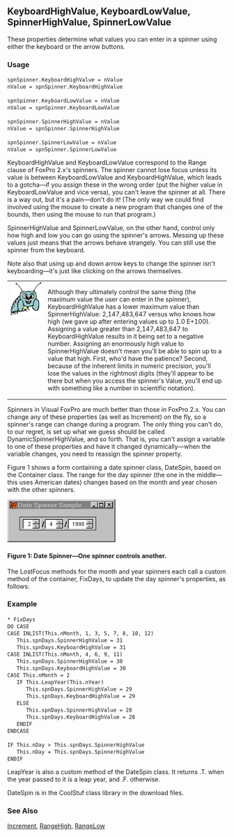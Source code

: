 ## KeyboardHighValue, KeyboardLowValue, SpinnerHighValue, SpinnerLowValue

These properties determine what values you can enter in a spinner using either the keyboard or the arrow buttons.

### Usage

```foxpro
spnSpinner.KeyboardHighValue = nValue
nValue = spnSpinner.KeyboardHighValue

spnSpinner.KeyboardLowValue = nValue
nValue = spnSpinner.KeyboardLowValue

spnSpinner.SpinnerHighValue = nValue
nValue = spnSpinner.SpinnerHighValue

spnSpinner.SpinnerLowValue = nValue
nValue = spnSpinner.SpinnerLowValue
```

KeyboardHighValue and KeyboardLowValue correspond to the Range clause of FoxPro 2.x's spinners. The spinner cannot lose focus unless its value is between KeyboardLowValue and KeyboardHighValue, which leads to a gotcha&mdash;if you assign these in the wrong order (put the higher value in KeyboardLowValue and vice versa), you can't leave the spinner at all. There is a way out, but it's a pain&mdash;don't do it! (The only way we could find involved using the mouse to create a new program that changes one of the bounds, then using the mouse to run that program.)

SpinnerHighValue and SpinnerLowValue, on the other hand, control only how high and low you can go using the spinner's arrows. Messing up these values just means that the arrows behave strangely. You can still use the spinner from the keyboard.

Note also that using up and down arrow keys to change the spinner isn't keyboarding&mdash;it's just like clicking on the arrows themselves.

<table>
<tr>
  <td width="17%" valign="top">
<img width="95" height="78" src="bug.gif">
  </td>
  <td width="83%">
  <p>Although they ultimately control the same thing (the maximum value the user can enter in the spinner), KeyboardHighValue has a lower maximum value than SpinnerHighValue: 2,147,483,647 versus who knows how high (we gave up after entering values up to 1.0 E+100). Assigning a value greater than 2,147,483,647 to KeyboardHighValue results in it being set to a negative number. Assigning an enormously high value to SpinnerHighValue doesn't mean you'll be able to spin up to a value that high. First, who'd have the patience? Second, because of the inherent limits in numeric precision, you'll lose the values in the rightmost digits (they'll appear to be there but when you access the spinner's Value, you'll end up with something like a number in scientific notation).</p>
  </td>
 </tr>
</table>

Spinners in Visual FoxPro are much better than those in FoxPro 2.x. You can change any of these properties (as well as Increment) on the fly, so a spinner's range can change during a program. The only thing you can't do, to our regret, is set up what we guess should be called DynamicSpinnerHighValue, and so forth. That is, you can't assign a variable to one of these properties and have it changed dynamically&mdash;when the variable changes, you need to reassign the spinner property.

Figure 1 shows a form containing a date spinner class, DateSpin, based on the Container class. The range for the day spinner (the one in the middle&mdash;this uses American dates) changes based on the month and year chosen with the other spinners.

<img src="s4g373a.gif">

#### Figure 1: Date Spinner&mdash;One spinner controls another.

The LostFocus methods for the month and year spinners each call a custom method of the container, FixDays, to update the day spinner's properties, as follows:

### Example

```foxpro
* FixDays
DO CASE
CASE INLIST(This.nMonth, 1, 3, 5, 7, 8, 10, 12)
   This.spnDays.SpinnerHighValue = 31
   This.spnDays.KeyboardHighValue = 31
CASE INLIST(This.nMonth, 4, 6, 9, 11)
   This.spnDays.SpinnerHighValue = 30
   This.spnDays.KeyboardHighValue = 30
CASE This.nMonth = 2
   IF This.LeapYear(This.nYear)
      This.spnDays.SpinnerHighValue = 29
      This.spnDays.KeyboardHighValue = 29
   ELSE
      This.spnDays.SpinnerHighValue = 28
      This.spnDays.KeyboardHighValue = 28
   ENDIF
ENDCASE

IF This.nDay > This.spnDays.SpinnerHighValue
   This.nDay = This.spnDays.SpinnerHighValue
ENDIF
```

LeapYear is also a custom method of the DateSpin class. It returns .T. when the year passed to it is a leap year, and .F. otherwise. 

DateSpin is in the CoolStuf class library in the download files.

### See Also

[Increment](s4g426.md), [RangeHigh](s4g382.md), [RangeLow](s4g382.md)